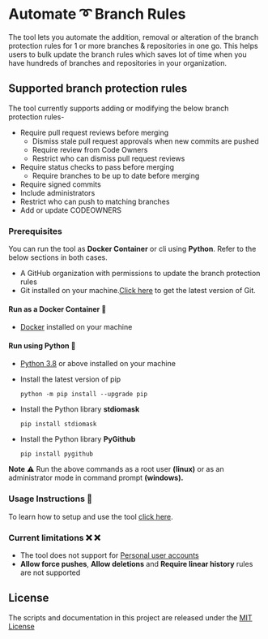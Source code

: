 # Automate :curly_loop: Branch Rules

The tool lets you automate the addition, removal or alteration of the branch protection rules for 1 or more branches & repositories in one go. This helps users to bulk update the branch rules which saves lot of time when you have hundreds of branches and repositories in your organization.

## Supported branch protection rules

The tool currently supports adding or modifying the below branch protection rules-

- Require pull request reviews before merging
  - Dismiss stale pull request approvals when new commits are pushed
  - Require review from Code Owners
  - Restrict who can dismiss pull request reviews
- Require status checks to pass before merging
  - Require branches to be up to date before merging
- Require signed commits
- Include administrators
- Restrict who can push to matching branches
- Add or update CODEOWNERS

### Prerequisites

You can run the tool as **Docker Container** or cli using **Python**. Refer to the below sections in both cases.
- A GitHub organization with permissions to update the branch protection rules
- Git installed on your machine.[Click here](https://git-scm.com/downloads) to get the latest version of Git.

#### Run as a Docker Container :whale:

- [Docker](https://docs.docker.com/get-docker/) installed on your machine

#### Run using Python :snake:

- [Python 3.8](https://www.python.org/downloads/) or above installed on your machine

- Install the latest version of pip

  ```python -m pip install --upgrade pip```

- Install the Python library **stdiomask**

  ```pip install stdiomask```

- Install the Python library **PyGithub**

  ```pip install pygithub```

**Note** :warning: Run the above commands as a root user **(linux)** or as an administrator mode in command prompt **(windows).**

### Usage Instructions :memo:

To learn how to setup and use the tool [click here](https://github.com/CanarysDevOps/GitHub-Branch-Protector/wiki/Configure).

### Current limitations :x: :x:

- The tool does not support for [Personal user accounts](https://docs.github.com/en/free-pro-team@latest/github/getting-started-with-github/types-of-github-accounts) <br/>
- **Allow force pushes**, **Allow deletions** and **Require linear history** rules are not supported

## License

The scripts and documentation in this project are released under the [MIT License](./LICENSE)
